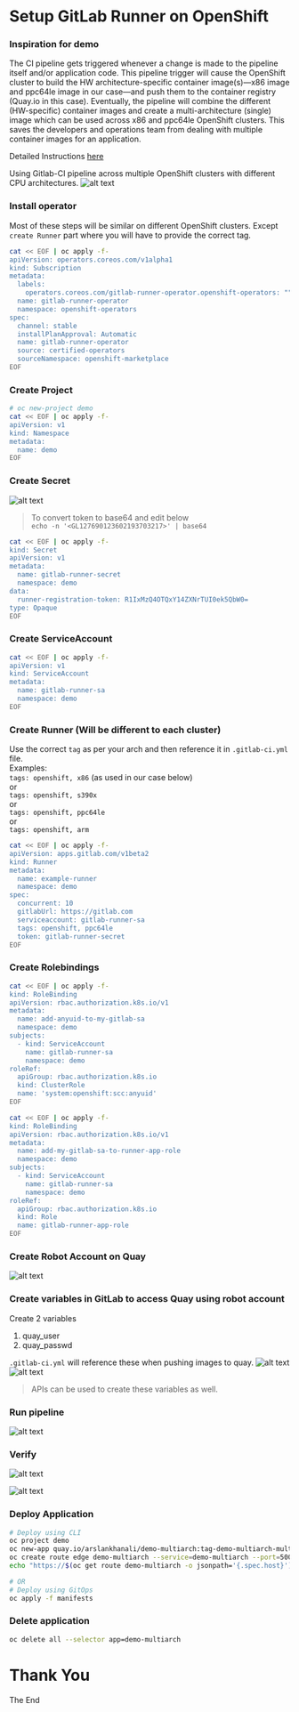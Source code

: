 # Setup GitLab Runner on OpenShift
### Inspiration for demo
The CI pipeline gets triggered whenever a change is made to the pipeline itself and/or application code. This pipeline trigger will cause the OpenShift cluster to build the HW architecture-specific container image(s)—x86 image and ppc64le image in our case—and push them to the container registry (Quay.io in this case). Eventually, the pipeline will combine the different (HW-specific) container images and create a multi-architecture (single) image which can be used across x86 and ppc64le OpenShift clusters. This saves the developers and operations team from dealing with multiple container images for an application.

Detailed Instructions [here](https://developer.ibm.com/tutorials/build-multi-architecture-x86-and-power-container-images-using-gitlab/#step-7-a-peek-at-the-gitlab-ci-pipeline-yaml-file-10) 

Using Gitlab-CI pipeline across multiple OpenShift clusters with different CPU architectures.
![alt text](images/0-image-hld.png)


### Install operator
Most of these steps will be similar on different OpenShift clusters. Except `create Runner` part where you will have to provide the correct tag.  
```sh
cat << EOF | oc apply -f-
apiVersion: operators.coreos.com/v1alpha1
kind: Subscription
metadata:
  labels:
    operators.coreos.com/gitlab-runner-operator.openshift-operators: ""
  name: gitlab-runner-operator
  namespace: openshift-operators
spec:
  channel: stable
  installPlanApproval: Automatic
  name: gitlab-runner-operator
  source: certified-operators
  sourceNamespace: openshift-marketplace
EOF
```
### Create Project
```sh
# oc new-project demo  
cat << EOF | oc apply -f-
apiVersion: v1
kind: Namespace
metadata:
  name: demo
EOF
```

### Create Secret
![alt text](images/1-image-get-token.png)
  
> To convert token to base64 and edit below  
>  `echo -n '<GL127690123602193703217>' | base64`

``` sh
cat << EOF | oc apply -f-
kind: Secret
apiVersion: v1
metadata:
  name: gitlab-runner-secret
  namespace: demo
data:
  runner-registration-token: R1IxMzQ4OTQxY14ZXNrTUI0ek5QbW0=
type: Opaque
EOF
```

### Create ServiceAccount
``` sh
cat << EOF | oc apply -f-
apiVersion: v1
kind: ServiceAccount
metadata:
  name: gitlab-runner-sa
  namespace: demo
EOF
```

### Create Runner (Will be different to each cluster)
Use the correct `tag` as per your arch and then reference it in `.gitlab-ci.yml` file.  
Examples:  
`tags: openshift, x86` (as used in our case below)  
or  
`tags: openshift, s390x`  
or  
`tags: openshift, ppc64le`  
or  
`tags: openshift, arm`  

``` sh
cat << EOF | oc apply -f-
apiVersion: apps.gitlab.com/v1beta2
kind: Runner
metadata:
  name: example-runner
  namespace: demo
spec:
  concurrent: 10
  gitlabUrl: https://gitlab.com
  serviceaccount: gitlab-runner-sa
  tags: openshift, ppc64le
  token: gitlab-runner-secret
EOF
```

### Create Rolebindings
``` sh
cat << EOF | oc apply -f-
kind: RoleBinding
apiVersion: rbac.authorization.k8s.io/v1
metadata:
  name: add-anyuid-to-my-gitlab-sa
  namespace: demo
subjects:
  - kind: ServiceAccount
    name: gitlab-runner-sa
    namespace: demo
roleRef:
  apiGroup: rbac.authorization.k8s.io
  kind: ClusterRole
  name: 'system:openshift:scc:anyuid'
EOF

cat << EOF | oc apply -f-
kind: RoleBinding
apiVersion: rbac.authorization.k8s.io/v1
metadata:
  name: add-my-gitlab-sa-to-runner-app-role
  namespace: demo
subjects:
  - kind: ServiceAccount
    name: gitlab-runner-sa
    namespace: demo
roleRef:
  apiGroup: rbac.authorization.k8s.io
  kind: Role
  name: gitlab-runner-app-role
EOF
```
### Create Robot Account on Quay
![alt text](images/2-image-robot-account.png)

### Create variables in GitLab to access Quay using robot account
Create 2 variables  
1. quay_user
2. quay_passwd

`.gitlab-ci.yml` will reference these when pushing images to quay.
![alt text](images/3-image-quay-variable.png)
![alt text](images/4-image-variables.png)

> APIs can be used to create these variables as well.
### Run pipeline
![alt text](images/5-image-runpipeline.png)

### Verify
![alt text](images/6-image-jobs.png)

![alt text](images/7-image-images.png)

### Deploy Application
``` sh
# Deploy using CLI
oc project demo
oc new-app quay.io/arslankhanali/demo-multiarch:tag-demo-multiarch-multiarch
oc create route edge demo-multiarch --service=demo-multiarch --port=5000
echo "https://$(oc get route demo-multiarch -o jsonpath='{.spec.host}')" 

# OR
# Deploy using GitOps 
oc apply -f manifests  
```

### Delete application
```sh
oc delete all --selector app=demo-multiarch
```
# Thank You
The End